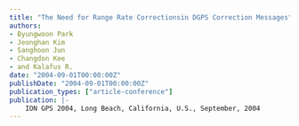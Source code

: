 ```yaml
---
title: "The Need for Range Rate Correctionsin DGPS Correction Messages"
authors:
- Byungwoon Park
- Jeonghan Kim
- Sanghoon Jun
- Changdon Kee
- and Kalafus R.
date: "2004-09-01T00:00:00Z"
publishDate: "2004-09-01T00:00:00Z"
publication_types: ["article-conference"]
publication: |-
    ION GPS 2004, Long Beach, California, U.S., September, 2004
---
```

